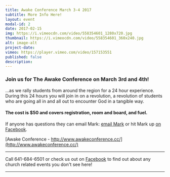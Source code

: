 ```yaml
---
title: Awake Conference March 3-4 2017
subtitle: More Info Here!
layout: event
modal-id: 2
date: 2017-02-15
img: https://i.vimeocdn.com/video/558354601_1280x720.jpg
thumbnail: https://i.vimeocdn.com/video/558354601_360x240.jpg
alt: image-alt
project-date:
vimeo: https://player.vimeo.com/video/157153551
published: false
description:
---
```


### Join us for The Awake Conference on March 3rd and 4th!
...as we rally students from around the region for a 24 hour experience. During this 24 hours you will join in on a revolution, a revolution of students who are going all in and all out to encounter God in a tangible way.

#### The cost is $50 and covers registration, room and board, and fuel.

If anyone has questions they can email Mark: [email Mark](bridge_mark@msn.com) or hit Mark up [on Facebook](https://www.facebook.com/mark.p.hornback).

[Awake Conference - http://www.awakeconference.cc/](http://www.awakeconference.cc/)


-----

Call 641-684-6501 or check us out on <a href="https://www.facebook.com/FirstChurchOfTheOpenBibleOfOttumwa/" target="_blank">Facebook</a> to find out about any church related events you don't see here!

------
